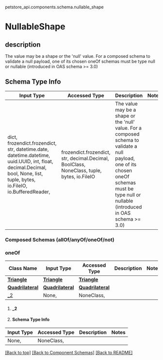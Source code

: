 <a name="top"></a>
petstore_api.components.schema.nullable_shape
# NullableShape

## description
The value may be a shape or the &#x27;null&#x27; value. For a composed schema to validate a null payload, one of its chosen oneOf schemas must be type null or nullable (introduced in OAS schema &gt;&#x3D; 3.0)

## Schema Type Info
Input Type | Accessed Type | Description | Notes
------------ | ------------- | ------------- | -------------
dict, frozendict.frozendict, str, datetime.date, datetime.datetime, uuid.UUID, int, float, decimal.Decimal, bool, None, list, tuple, bytes, io.FileIO, io.BufferedReader,  | frozendict.frozendict, str, decimal.Decimal, BoolClass, NoneClass, tuple, bytes, io.FileIO | The value may be a shape or the &#x27;null&#x27; value. For a composed schema to validate a null payload, one of its chosen oneOf schemas must be type null or nullable (introduced in OAS schema &gt;&#x3D; 3.0) |

### Composed Schemas (allOf/anyOf/oneOf/not)
### oneOf
Class Name | Input Type | Accessed Type | Description | Notes
------------- | ------------- | ------------- | ------------- | -------------
[**Triangle**](triangle.Triangle.md) | [**Triangle**](triangle.Triangle.md) | [**Triangle**](triangle.Triangle.md) |  |
[**Quadrilateral**](quadrilateral.Quadrilateral.md) | [**Quadrilateral**](quadrilateral.Quadrilateral.md) | [**Quadrilateral**](quadrilateral.Quadrilateral.md) |  |
[_2](#_2) | None,  | NoneClass,  |  |

1. #### _2
1. #### Schema Type Info
Input Type | Accessed Type | Description | Notes
------------ | ------------- | ------------- | -------------
None,  | NoneClass,  |  |


[[Back to top]](#top) [[Back to Component Schemas]](../../../README.md#Component-Schemas) [[Back to README]](../../../README.md)

